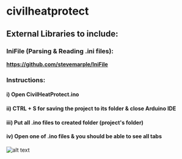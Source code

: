 # civilheatprotect

## External Libraries to include:

### IniFile (Parsing & Reading .ini files):
**https://github.com/stevemarple/IniFile**

### Instructions:
#### i) Open CivilHeatProtect.ino
#### ii) CTRL + S for saving the project to its folder & close Arduino IDE
#### iii) Put all .ino files to created folder (project's folder)
#### iv) Open one of .ino files & you should be able to see all tabs

![alt text](https://i.imgur.com/DJxwNIo.jpg)
